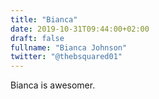 ```yaml
---
title: "Bianca"
date: 2019-10-31T09:44:00+02:00
draft: false
fullname: "Bianca Johnson"
twitter: "@thebsquared01"
---
```


Bianca is awesomer.